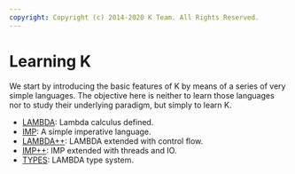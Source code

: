 ```yaml
---
copyright: Copyright (c) 2014-2020 K Team. All Rights Reserved.
---
```


# Learning K

We start by introducing the basic features of K by means of a series
of very simple languages.  The objective here is neither to learn those
languages nor to study their underlying paradigm, but simply to learn K.

-   [LAMBDA](1_lambda/README.md): Lambda calculus defined.
-   [IMP](2_imp/README.md): A simple imperative language.
-   [LAMBDA++](3_lambda++/README.md): LAMBDA extended with control flow.
-   [IMP++](4_imp++/README.md): IMP extended with threads and IO.
-   [TYPES](5_types/README.md): LAMBDA type system.
